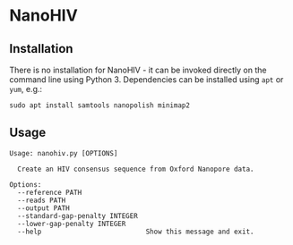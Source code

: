# NanoHIV

## Installation

There is no installation for NanoHIV - it can be invoked directly on the command line using Python 3. Dependencies can be installed using `apt` or `yum`, e.g.:

```
sudo apt install samtools nanopolish minimap2  

```

## Usage

```
Usage: nanohiv.py [OPTIONS]

  Create an HIV consensus sequence from Oxford Nanopore data.

Options:
  --reference PATH
  --reads PATH
  --output PATH
  --standard-gap-penalty INTEGER
  --lower-gap-penalty INTEGER
  --help                          Show this message and exit.
```
